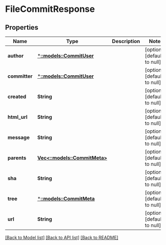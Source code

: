 # FileCommitResponse

## Properties
Name | Type | Description | Notes
------------ | ------------- | ------------- | -------------
**author** | [***::models::CommitUser**](CommitUser.md) |  | [optional] [default to null]
**committer** | [***::models::CommitUser**](CommitUser.md) |  | [optional] [default to null]
**created** | **String** |  | [optional] [default to null]
**html_url** | **String** |  | [optional] [default to null]
**message** | **String** |  | [optional] [default to null]
**parents** | [**Vec<::models::CommitMeta>**](CommitMeta.md) |  | [optional] [default to null]
**sha** | **String** |  | [optional] [default to null]
**tree** | [***::models::CommitMeta**](CommitMeta.md) |  | [optional] [default to null]
**url** | **String** |  | [optional] [default to null]

[[Back to Model list]](../README.md#documentation-for-models) [[Back to API list]](../README.md#documentation-for-api-endpoints) [[Back to README]](../README.md)


